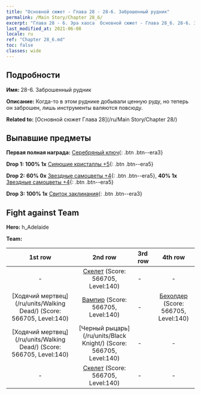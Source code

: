 ```yaml
---
title: "Основной сюжет - Глава 28 - 28-6. Заброшенный рудник"
permalink: /Main Story/Chapter 28_6/
excerpt: "Глава 28 - 6. Эра хаоса  Основной сюжет - Глава 28_6. 28-6. Заброшенный рудник"
last_modified_at: 2021-06-08
locale: ru
ref: "Chapter 28_6.md"
toc: false
classes: wide
---
```


## Подробности

 **Имя:** 28-6. Заброшенный рудник

 **Описание:** Когда-то в этом руднике добывали ценную руду, но теперь он заброшен, лишь инструменты валяются повсюду.

 **Related to:** [Основной сюжет Глава 28](/ru/Main Story/Chapter 28/)

## Выпавшие предметы

 **Первая полная награда:** [Серебряный ключ](/ItemsRU/con_693/){: .btn .btn--era3}

 **Drop 1:** **100% 1x** [Сияющие кристаллы +5](/ItemsRU/mat_101/){: .btn .btn--era5}

 **Drop 2:** **60% 0x** [Звездные самоцветы +4](/ItemsRU/mat_93/){: .btn .btn--era5}, **40% 1x** [Звездные самоцветы +4](/ItemsRU/mat_93/){: .btn .btn--era5}

 **Drop 3:** **100% 1x** [Свиток заклинания](/ItemsRU/con_694/){: .btn .btn--era3}


## Fight against Team
 **Hero:** h_Adelaide

 **Team:**


  | 1st row | 2nd row | 3rd row | 4th row |
  |:----:|:----:|:----|:----:|
  | - | [Скелет](/ru/units/Skeleton/) (Score: 566705, Level:140)  | - | - |
  | [Ходячий мертвец](/ru/units/Walking Dead/) (Score: 566705, Level:140)  | [Вампир](/ru/units/Vampire/) (Score: 566705, Level:140)  | - | [Бехолдер](/ru/units/Beholder/) (Score: 566705, Level:140)  |
  | [Ходячий мертвец](/ru/units/Walking Dead/) (Score: 566705, Level:140)  | [Черный рыцарь](/ru/units/Black Knight/) (Score: 566705, Level:140)  | - | - |
  | - | [Скелет](/ru/units/Skeleton/) (Score: 566705, Level:140)  | - | - |


